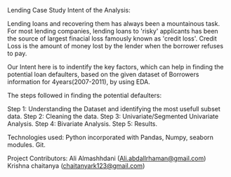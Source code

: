 Lending Case Study
Intent of the Analysis:

Lending loans and recovering them has always been a mountainous task. For most lending companies, lending loans to 'risky' applicants has been the source of largest finacial loss famously known as 'credit loss'. Credit Loss is the amount of money lost by the lender when the borrower refuses to pay.

Our Intent here is to indentify the key factors, which can help in finding the potential loan defaulters, based on the given dataset of Borrowers information for 4years(2007-2011), by using EDA. 


The steps followed in finding the potential defaulters:

Step 1: Understanding the Dataset and identifying the most usefull subset data.
Step 2: Cleaning the data.
Step 3: Univariate/Segmented Univariate Analysis.
Step 4: Bivariate Analysis.
Step 5: Results.

Technologies used:
Python incorporated with Pandas, Numpy, seaborn modules.
Git.


Project Contributors:
  Ali Almashhdani (Ali.abdallrhaman@gmail.com)
  Krishna chaitanya (chaitanyark123@gmail.com)
